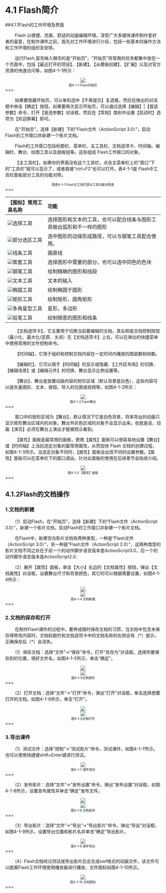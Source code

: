 # 4.1 Flash简介

##4.1.1Flash的工作环境及界面

&nbsp;&nbsp;&nbsp;&nbsp;&nbsp;&nbsp;&nbsp;&nbsp;Flash 以便捷、完美、舒适的动画编辑环境，深受广大多媒体课件制作爱好者的喜爱，在制作课件之前，首先对工作环境进行介绍，包括一些基本的操作方法和工作环境的组织及安排。

&nbsp;&nbsp;&nbsp;&nbsp;&nbsp;&nbsp;&nbsp;&nbsp;运行Flash,首先映入眼帘的是“开始页”，“开始页”将常用的任务都集中放在一个页面中，包括【最近打开的项目】、【新建】、【从模板创建】、【扩展】以及对官方资源的快速访问等，如图4-1-1所示：

<div align="center"><img src="/assets/4-1-1.jpg"></div>
<div align="center"><span style="font-size:10px">图4-1-1  Flash开始页</span></div>
===

&nbsp;&nbsp;&nbsp;&nbsp;&nbsp;&nbsp;&nbsp;&nbsp;如果要隐藏开始页，可以单机选中【不再提示】复选框，然后在弹出的对话框中单击【确定】按钮，如果要再次显示开始页，可以通过选择【编辑】\|【首选参数】命令，打开【首选参数】对话框，然后在【常规】类别中设置【启动时】选项为【欢迎屏幕】即可。

&nbsp;&nbsp;&nbsp;&nbsp;&nbsp;&nbsp;&nbsp;&nbsp;在“开始页”，选择【新建】下的“Flash文件（ActionScript 3.0）”，启动Flash的工作窗口并新建一个影片文档。

&nbsp;&nbsp;&nbsp;&nbsp;&nbsp;&nbsp;&nbsp;&nbsp;Flash的工作窗口包括标题栏、菜单栏、主工具栏、文档选项卡、时间轴、编辑栏、舞台、绘图工具以及面板组等。这些组成 Flash工作窗口的对象。

&nbsp;&nbsp;&nbsp;&nbsp;&nbsp;&nbsp;&nbsp;&nbsp;【主工具栏】，如果你的界面没有这个工具栏，点击主菜单栏上的“窗口”下的“工具栏”就可以显示了，或者直接“ctrl+F2”也可以打开。表4-1-1是 Flash中工具栏面板部分工具的功能对照。

<div align="center"><span style="font-size:10px">图表4-1-1  Flash主工具栏部分工具功能对照表</span></div>
===

| 【图标】常用工具名称 | 功能 |
| :--- | :--- |
| ![](/assets/4-0-2.png)选择工具 | 选择图形和文本的工具，也可以配合线条与图形工具做出弧形和不一样的图形 |
| ![](/assets/4-0-3.png)部分选区工具 | 选中图形的边缘形成路径，可以与钢笔工具配合使用。 |
| ![](/assets/4-0-4.png)线条工具 | 画直线 |
| ![](/assets/4-0-5.png)索套工具 | 选择图形中需要的部分，也可以选中同色的色块 |
| ![](/assets/4-0-6.png)钢笔工具 | 绘制精确的图形和线段 |
| ![](/assets/4-0-7.png)文本工具 | 文本的输入 |
| ![](/assets/4-0-8.png)椭圆工具 | 绘制椭圆于圆形 |
| ![](/assets/4-0-9.png)矩形工具 | 绘制矩形，圆角矩形 |
| ![](/assets/4-0-10.png)多角星型工具 | 星形，多边形 |
| ![](/assets/4-0-11.png)铅笔工具 | 绘制随意的图形和线条 |

&nbsp;&nbsp;&nbsp;&nbsp;&nbsp;&nbsp;&nbsp;&nbsp;【文档选项卡】，它主要用于切换当前要编辑的文档，其右侧是文档控制按钮（最小化、最大化/还原、关闭）在【文档选项卡】上右，可以在弹出的快捷菜单中使用常用的文件控制命令。

&nbsp;&nbsp;&nbsp;&nbsp;&nbsp;&nbsp;&nbsp;&nbsp;【时间轴】，它用于组织和控制文档内容在一定时间内播放的图层数和帧数。

&nbsp;&nbsp;&nbsp;&nbsp;&nbsp;&nbsp;&nbsp;&nbsp;【编辑栏】，它可以用于【时间轴】的显示或隐藏、【工作区布局】的切换、【编辑场景】或【编辑元件】的切换、舞台显示比例设置等。

&nbsp;&nbsp;&nbsp;&nbsp;&nbsp;&nbsp;&nbsp;&nbsp;【舞台】，舞台是放置动画内容的矩形区域（默认背景是白色），这些内容可以是矢量图形、文本、按钮、导入的位图或视频等，如图4-1-2所示：

<div align="center"><img src="/assets/4-1-2.png"></div>
<div align="center"><span style="font-size:10px">图4-1-2 Flash舞台</span></div>
===

&nbsp;&nbsp;&nbsp;&nbsp;&nbsp;&nbsp;&nbsp;&nbsp;窗口中的矩形区域为【舞台】，默认情况下它是白色背景，将来导出的动画只显示矩形舞台区域内的对象，舞台外灰色区域的对象不会显示出来。也就是说，动画【演员】必须在舞台上演出才能被观众看到。  

&nbsp;&nbsp;&nbsp;&nbsp;&nbsp;&nbsp;&nbsp;&nbsp;【属性】面板是最常用的面板，使用【属性】面板可以很容易地设置【舞台】或【时间轴】上当前选定对象的最常用属性，从而加快 Flash 文档的创建过程，如图4-1-3所示。当选定对象不同时，【属性】面板会出现不同的设置参数。【属性】面板可以在菜单栏下的窗口调出。针对此面板的使用在后续章节会陆续介绍。

<div align="center"><img src="/assets/4-1-3.png"></div>
<div align="center"><span style="font-size:10px">图4-1-3 【属性】面板</span></div>
===

## 4.1.2Flash的文档操作

### 1.文档的新建

&nbsp;&nbsp;&nbsp;&nbsp;&nbsp;&nbsp;（1）启动Flash，在“开始页”，选择【新建】下的“Flash文件（ActionScript 3.0）”，新建一个影片文档，启动Flash的工作窗口并新建一个影片文档。

&nbsp;&nbsp;&nbsp;&nbsp;&nbsp;&nbsp;&nbsp;&nbsp;在Flash中，新建空白影片文档有两种类型，一种是“Flash文件（ActionScript 3.0）”，另一种是“Flash文件（ActionScript 2.0）”，这两种类型的影片文档不同之处在于前一个的动作脚步语言版本是ActionScript3.0，后一个的动作脚步语言版本是ActionScript2.0.

&nbsp;&nbsp;&nbsp;&nbsp;&nbsp;&nbsp;（2）展开【属性】面板，单击【大小】右边的【文档属性】按钮，弹出【文档属性】对话框，设置舞台尺寸和背景颜色，其它的可以根据需要设置，如图4-1-4所示：

<div align="center"><img src="/assets/4-1-4.png"></div>
<div align="center"><img src="/assets/4-1-5.png"></div>
<div align="center"><span style="font-size:10px">图4-1-4 文档新建</span></div>
===

### 2.文档的保存和打开

&nbsp;&nbsp;&nbsp;&nbsp;&nbsp;&nbsp;&nbsp;&nbsp;在制作Flash课件的过程中，要养成随时保存文档的习惯，当文档中包含未保存得修改内容时，文档标题栏和文档选项卡中的文档名称的右侧会有（\*）提示，正确保存后（\*）会消失。

&nbsp;&nbsp;&nbsp;&nbsp;&nbsp;&nbsp;（1）保存文档：选择“文件”→“保存”命令，打开“另存为”对话框，选择所要保存到的位置，填好文件名，如图4-1-5所示，单击“确定”。

<div align="center"><img src="/assets/4-1-6.png"></div>
<div align="center"><img src="/assets/4-1-7.png"></div>
<div align="center"><span style="font-size:10px">图4-1-5文档保存</span></div>
===

&nbsp;&nbsp;&nbsp;&nbsp;&nbsp;&nbsp;（2）打开文档：选择“文件”→“打开”命令，弹出“打开”对话框，单击选择想要打开的文档，如图4-1-6所示，单击“打开”。

<div align="center"><img src="/assets/4-1-8.png"></div>
<div align="center"><img src="/assets/4-1-9.png"></div>
<div align="center"><span style="font-size:10px">图4-1-6文档打开</span></div>
===

### 3.导出课件

&nbsp;&nbsp;&nbsp;&nbsp;&nbsp;&nbsp;（1）测试文件：选择“控制”→“测试影片”命令，测试课件，如图4-1-7所示。也可以使用快捷键shift+Enter键进行测试。

<div align="center"><img src="/assets/4-1-10.png"></div>
<div align="center"><span style="font-size:10px">图4-1-7 课件测试</span></div>
===

&nbsp;&nbsp;&nbsp;&nbsp;&nbsp;&nbsp;（2）发布影片：选择“文件”→“发布设置”命令，弹出“发布设置”对话框，如图4-1-8所示，设置发布属性并单击“确定”发布文件。

<div align="center"><img src="/assets/4-1-11.png"></div>
<div align="center"><img src="/assets/4-1-12.png"></div>
<div align="center"><span style="font-size:10px">图4-1-8 文档发布</span></div>
===

&nbsp;&nbsp;&nbsp;&nbsp;&nbsp;&nbsp;（3）导出影片：选择“文件”→“导出”→“导出影片”命令，弹出“导出”对话框，如图4-1-9所示，设置导出位置和影片名并单击“确定”导出影片。

<div align="center"><img src="/assets/4-1-13.png"></div>
<div align="center"><span style="font-size:10px">图4-1-9 课件导出</span></div>
===

&nbsp;&nbsp;&nbsp;&nbsp;&nbsp;&nbsp;（4）Flash文档经过测试或导出影片后会生成swf格式的动画文件，该文件可以脱离Flash工作环境使用播放器进行播放，文件图标如图4-1-10所示。

<div align="center"><img src="/assets/4-1-14.png"></div>
<div align="center"><span style="font-size:10px">图4-1-10 文档图标</span></div>
===
